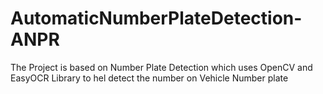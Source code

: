 # AutomaticNumberPlateDetection-ANPR
The Project is based on Number Plate Detection which uses OpenCV and EasyOCR Library to hel detect the number on Vehicle Number plate
